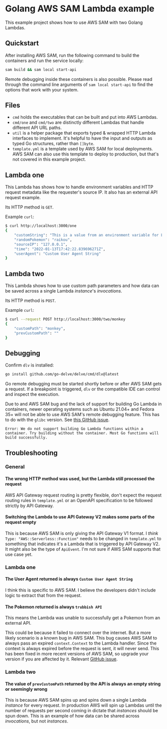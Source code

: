 # Golang AWS SAM Lambda example
This example project shows how to use AWS SAM with two Golang Lambdas.

## Quickstart
After installing AWS SAM, run the following command to build the containers and run the service locally:
```bash
sam build && sam local start-api
```

Remote debugging inside these containers is also possible. Please read through the command line arguments
of `sam local start-api` to find the options that work with your system.

## Files
* `cmd` holds the executables that can be built and put into AWS Lambdas.
* `cmd/one` and `cmd/two` are distinctly different Lambdas that handle different API URL paths.
* `util` is a helper package that exports typed & wrapped HTTP Lambda interfaces to implement. It's helpful to have the
  input and outputs as typed Go structures, rather than `[]byte`.
* `template.yml` is a template used by AWS SAM for local deployments. AWS SAM can also use this template to deploy to
  production, but that's not covered in this example project.

## Lambda one
This Lambda has shows how to handle environment variables and HTTP request metadata like the requester's source IP. It
also has an external API request example.

Its HTTP method is `GET`.

Example `curl`:
```bash
$ curl http://localhost:3000/one
{
    "customString": "This is a value from an environment variable for Lambda one.",
    "randomPokemon": "raikou",
    "sourceIP": "127.0.0.1",
    "time": "2022-01-13T17:42:22.839696271Z",
    "userAgent": "Custom User Agent String"
}
```

## Lambda two
This Lambda shows how to use custom path parameters and how data can be saved across a single Lambda _instance_'s
_invocations_.

Its HTTP method is `POST`.

Example `curl`:
```bash
$ curl --request POST http://localhost:3000/two/monkey
{
    "customPath": "monkey",
    "prevCustomPath": ""
}
```

## Debugging
Confirm `dlv` is installed:
```bash
go install github.com/go-delve/delve/cmd/dlv@latest
```

Go remote debugging must be started shortly before or after AWS SAM gets a request. If a breakpoint is triggered, `dlv`
or the compatible IDE can control and inspect the execution.

Due to and AWS SAM bug and the lack of support for building Go Lambda in containers, newer operating systems such as
Ubuntu 21.04+ and Fedora 35+ will not be able to use AWS SAM's remote debugging feature. This has to do with the
`glibc` version. See [this GitHub issue](https://github.com/aws/aws-sam-cli/issues/2294).

`Error: We do not support building Go Lambda functions within a container. Try building without the container. Most Go functions will build successfully.`

## Troubleshooting
### General
#### The wrong HTTP method was used, but the Lambda still processed the request
AWS API Gateway request routing is pretty flexible, don't expect the request routing rules in `template.yml` or an
OpenAPI specification to be followed strictly by API Gateway.

#### Switching the Lambda to use API Gateway V2 makes some parts of the request empty
This is because AWS SAM is only giving the API Gateway V1 format. I _think_ `Type: "AWS::Serverless::Function"` needs to
be changed in `template.yml` to something that indicates it's a Lambda that is triggered by API Gateway V2. It might
also be the type of `ApiEvent`. I'm not sure if AWS SAM supports that use case yet.

### Lambda one
#### The User Agent returned is always `Custom User Agent String`
I think this is specific to AWS SAM. I believe the developers didn't include logic to extract that from the request.

#### The Pokemon returned is always `trubbish API`
This means the Lambda was unable to successfully get a Pokemon from an external API.

This could be because it failed to connect over the internet. But a more likely scenario is a known bug in AWS SAM. This
bug causes AWS SAM to always pass an expired `context.Context` to the Lambda handler. Since the context is always
expired before the request is sent, it will never send. This has been fixed in more recent versions of AWS SAM, so
upgrade your version if you are affected by it.
Relevant [GitHub issue](https://github.com/aws/aws-sam-cli/issues/2510#issuecomment-827497820).

### Lambda two
#### The value of `prevCustomPath` returned by the API is always an empty string or seemingly wrong
This is because AWS SAM spins up and spins down a single Lambda _instance_ for every request. In production AWS will
spin up Lambdas until the number of requests per second coming in dictate that _instances_ should be spun down. This is
an example of how data can be shared across _invocations_, but not _instances_.
